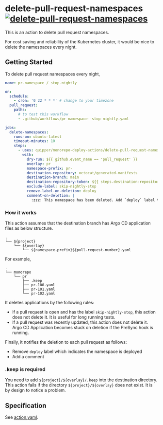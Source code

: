 # delete-pull-request-namespaces [![delete-pull-request-namespaces](https://github.com/quipper/monorepo-deploy-actions/actions/workflows/delete-pull-request-namespaces.yaml/badge.svg)](https://github.com/quipper/monorepo-deploy-actions/actions/workflows/delete-pull-request-namespaces.yaml)

This is an action to delete pull request namespaces.

For cost saving and reliability of the Kubernetes cluster,
it would be nice to delete the namespaces every night.

## Getting Started

To delete pull request namespaces every night,

```yaml
name: pr-namespace / stop-nightly

on:
  schedule:
    - cron: '0 22 * * *' # change to your timezone
  pull_request:
    paths:
      # to test this workflow
      - .github/workflows/pr-namespace--stop-nightly.yaml

jobs:
  delete-namespaces:
    runs-on: ubuntu-latest
    timeout-minutes: 10
    steps:
      - uses: quipper/monorepo-deploy-actions/delete-pull-request-namespaces@v1
        with:
          dry-run: ${{ github.event_name == 'pull_request' }}
          overlay: pr
          namespace-prefix: pr-
          destination-repository: octocat/generated-manifests
          destination-branch: main
          destination-repository-token: ${{ steps.destination-repository-github-app.outputs.token }}
          exclude-label: skip-nightly-stop
          remove-label-on-deletion: deploy
          comment-on-deletion: |
            :zzz: This namespace has been deleted. Add `deploy` label to deploy it again.
```

### How it works

This action assumes that the destination branch has Argo CD application files as below structure.

```
.
└── ${project}
    └── ${overlay}
        └── ${namespace-prefix}${pull-request-number}.yaml
```

For example,

```
.
└── monorepo
    └── pr
        ├── .keep
        ├── pr-100.yaml
        ├── pr-101.yaml
        └── pr-102.yaml
```

It deletes applications by the following rules:

- If a pull request is open and has the label `skip-nightly-stop`, this action does not delete it.
  It is useful for long running tests.
- If a pull request was recently updated, this action does not delete it.
  Argo CD Application becomes stuck on deletion if the PreSync hook is running.

Finally, it notifies the deletion to each pull request as follows:

- Remove `deploy` label which indicates the namespace is deployed
- Add a comment

### .keep is required

You need to add `${project}/${overlay}/.keep` into the destination directory.
This action fails if the directory `${project}/${overlay}` does not exist.
It is by design to notice a problem.

## Specification

See [action.yaml](action.yaml).
